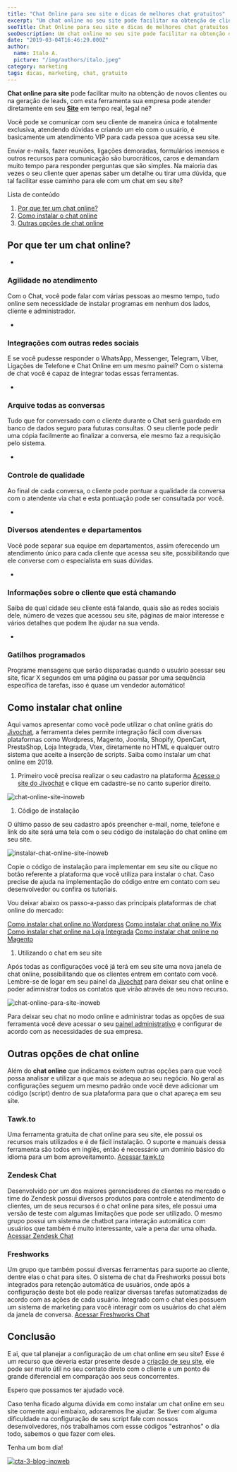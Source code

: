 ```yaml
---
title: "Chat Online para seu site e dicas de melhores chat gratuitos"
excerpt: "Um chat online no seu site pode facilitar na obtenção de clientes, o chat permite que sua empresa atenda em tempo real."
seoTitle: Chat Online para seu site e dicas de melhores chat gratuitos
seoDescription: Um chat online no seu site pode facilitar na obtenção de clientes, o chat permite que sua empresa atenda em tempo real.
date: "2019-03-04T16:46:29.000Z"
author:
  name: Italo A.
  picture: "/img/authors/italo.jpeg"
category: marketing
tags: dicas, marketing, chat, gratuito
---
```


**Chat online para site** pode facilitar muito na obtenção de novos clientes ou na geração de leads, com esta ferramenta sua empresa pode atender diretamente em seu **[Site](https://inoweb.com.br/criacao-de-sites)** em tempo real, legal né?

Você pode se comunicar com seu cliente de maneira única e totalmente exclusiva, atendendo dúvidas e criando um elo com o usuário, é basicamente um atendimento VIP para cada pessoa que acessa seu site.

Enviar e-mails, fazer reuniões, ligações demoradas, formulários imensos e outros recursos para comunicação são burocráticos, caros e demandam muito tempo para responder perguntas que são simples. Na maioria das vezes o seu cliente quer apenas saber um detalhe ou tirar uma dúvida, que tal facilitar esse caminho para ele com um chat em seu site?

Lista de conteúdo

1. [Por que ter um chat online?](#porque-ter-um-chat)
2. [Como instalar o chat online](#como-instalar-chat-online)
3. [Outras opções de chat online](#opcoes-chat-online)

## Por que ter um chat online?

-

### Agilidade no atendimento

Com o Chat, você pode falar com várias pessoas ao mesmo tempo, tudo online sem necessidade de instalar programas em nenhum dos lados, cliente e administrador.

-

### Integrações com outras redes sociais

E se você pudesse responder o WhatsApp, Messenger, Telegram, Viber, Ligações de Telefone e Chat Online em um mesmo painel? Com o sistema de chat você é capaz de integrar todas essas ferramentas.

-

### Arquive todas as conversas

Tudo que for conversado com o cliente durante o Chat será guardado em banco de dados seguro para futuras consultas. O seu cliente pode pedir uma cópia facilmente ao finalizar a conversa, ele mesmo faz a requisição pelo sistema.

-

### Controle de qualidade

Ao final de cada conversa, o cliente pode pontuar a qualidade da conversa com o atendente via chat e esta pontuação pode ser consultada por você.

-

### Diversos atendentes e departamentos

Você pode separar sua equipe em departamentos, assim oferecendo um atendimento único para cada cliente que acessa seu site, possibilitando que ele converse com o especialista em suas dúvidas.

-

### Informações sobre o cliente que está chamando

Saiba de qual cidade seu cliente está falando, quais são as redes sociais dele, número de vezes que acessou seu site, páginas de maior interesse e vários detalhes que podem lhe ajudar na sua venda.

-

### Gatilhos programados

Programe mensagens que serão disparadas quando o usuário acessar seu site, ficar X segundos em uma página ou passar por uma sequência específica de tarefas, isso é quase um vendedor automático!

## Como instalar chat online

Aqui vamos apresentar como você pode utilizar o chat online grátis do [Jivochat](https://www.jivochat.com.br?partner_id=8897&pricelist_id=9&lang=pt), a ferramenta deles permite integração fácil com diversas plataformas como Wordpress, Magento, Joomla, Shopify, OpenCart, PrestaShop, Loja Integrada, Vtex, diretamente no HTML e qualquer outro sistema que aceite a inserção de scripts. Saiba como instalar um chat online em 2019.

1. Primeiro você precisa realizar o seu cadastro na plataforma
   [Acesse o site do Jivochat](https://www.jivochat.com.br?partner_id=8897&pricelist_id=9&lang=pt) e clique em cadastre-se no canto superior direito.

![chat-online-site-inoweb](/content/images/2019/03/chat-online-site-inoweb.png)

1. Código de instalação

O último passo de seu cadastro após preencher e-mail, nome, telefone e link do site será uma tela com o seu código de instalação do chat online em seu site.

![instalar-chat-online-site-inoweb](/content/images/2019/03/instalar-chat-online-site-inoweb.png)

Copie o código de instalação para implementar em seu site ou clique no botão referente a plataforma que você utiliza para instalar o chat. Caso precise de ajuda na implementação do código entre em contato com seu desenvolvedor ou confira os tutoriais.

Vou deixar abaixo os passo-a-passo das principais plataformas de chat online do mercado:

[Como instalar chat online no Wordpress](https://www.jivochat.com.br/help/installation/como-instalar-no-wordpress.html?partner_id=8897&pricelist_id=9&lang=pt)
[Como instalar chat online no Wix](https://www.jivochat.com.br/help/installation/como-instalar-no-wix.html?partner_id=8897&pricelist_id=9&lang=pt)
[Como instalar chat online na Loja Integrada](https://www.jivochat.com.br/help/installation/como-instalar-na-loja-integrada.html?partner_id=8897&pricelist_id=9&lang=pt)
[Como instalar chat online no Magento](https://www.jivochat.com.br/help/installation/como-instalar-no-magento.html?partner_id=8897&pricelist_id=9&lang=pt)

1. Utilizando o chat em seu site

Após todas as configurações você já terá em seu site uma nova janela de chat online, possibilitando que os clientes entrem em contato com você. Lembre-se de logar em seu painel da [Jivochat](https://www.jivochat.com.br?partner_id=8897&pricelist_id=9&lang=pt) para deixar seu chat online e poder adimnistrar todos os contatos que virão através de seu novo recurso.

![chat-online-para-site-inoweb](/content/images/2019/03/chat-online-para-site-inoweb.png)

Para deixar seu chat no modo online e administrar todas as opções de sua ferramenta você deve acessar o seu [painel administrativo](https://app.jivosite.com?partner_id=8897&pricelist_id=9&lang=pt) e configurar de acordo com as necessidades de sua empresa.

## Outras opções de chat online

Além do **chat online** que indicamos existem outras opções para que você possa analisar e utilizar a que mais se adequa ao seu negócio. No geral as configurações seguem um mesmo padrão onde você deve adicionar um código (script) dentro de sua plataforma para que o chat apareça em seu site.

### Tawk.to

Uma ferramenta gratuita de chat online para seu site, ele possui os recursos mais utilizados e é de fácil instalação. O suporte e manuais dessa ferramenta são todos em inglês, então é necessário um dominio básico do idioma para um bom aproveitamento. [Acessar tawk.to](https://www.tawk.to)

### Zendesk Chat

Desenvolvido por um dos maiores gerenciadores de clientes no mercado o time do Zendesk possui diversos produtos para controle e atendimento de clientes, um de seus recursos é o chat online para sites, ele possui uma versão de teste com algumas limitações que pode ser utilizado. O mesmo grupo possui um sistema de chatbot para interação automática com usuários que também é muito interessante, vale a pena dar uma olhada. [Acessar Zendesk Chat](https://www.zendesk.com.br/chat/)

### Freshworks

Um grupo que também possui diversas ferramentas para suporte ao cliente, dentre elas o chat para sites. O sistema de chat da Freshworks possui bots integrados para retenção automática de usuários, onde após a configuração deste bot ele pode realizar diversas tarefas automatizadas de acordo com as ações de cada usuário. Integrado com o chat eles possuem um sistema de marketing para você interagir com os usuários do chat além da janela de conversa. [Acessar Freshworks Chat](https://freshmarketer.grsm.io/ChatOnline)

## Conclusão

E ai, que tal planejar a configuração de um chat online em seu site? Esse é um recurso que deveria estar presente desde a [criação de seu site](https://inoweb.com.br/criacao-de-sites), ele pode ser muito útil no seu contato direto com o cliente e um ponto de grande diferencial em comparação aos seus concorrentes.

Espero que possamos ter ajudado você.

Caso tenha ficado alguma dúvida em como instalar um chat online em seu site comente aqui embaixo, adoraremos lhe ajudar. Se tiver com alguma dificuldade na configuração de seu script fale com nossos desenvolvedores, nós trabalhamos com essse códigos "estranhos" o dia todo, sabemos o que fazer com eles.

Tenha um bom dia!

[![cta-3-blog-inoweb](/content/images/2018/09/cta-3-blog-inoweb.png)](https://inoweb.com.br/contato/?utm_source=blog&utm_medium=post&utm_campaign=post-chat-online)
